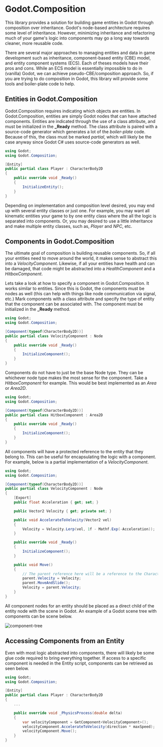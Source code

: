 # Godot.Composition

This library provides a solution for building game entities in Godot through composition over inheritance. Godot's node-based architecture requires some level of inheritance. However, minimizing inheritance and refactoring much of your game's logic into components may go a long way towards cleaner, more reusable code.

There are several major approaches to managing entities and data in game development such as inheritance, component-based entity (CBE) model, and entity component systems (ECS). Each of theses models have their pros and cons. While an ECS model is essentially impossible to do in (vanilla) Godot, we can achieve pseudo-CBE/composition approach. So, if you are trying to do composition in Godot, this library will provide some tools and boiler-plate code to help.

## Entities in Godot.Composition
Godot.Composition requires indicating which objects are entities. In Godot.Composition, entities are simply Godot nodes that can have attached components. Entities are indicated through the use of a class attribute, and must be initialized in the **_Ready** method. The class attribute is paired with a source-code generator which generates a lot of the *boiler-plate* code. Because of this, the class must be marked *partial*, which will  likely be the case anyway since Godot C# uses source-code generators as well.

```C#
using Godot;
using Godot.Composition;

[Entity]
public partial class Player : CharacterBody2D
{
    public override void _Ready()
    {
        InitializeEntity();
    }
}
```
Depending on implementation and composition level desired, you may end up with several entity classes or just one. For example, you may want all kinematic entities your game to by one entity class where the all the logic is separated into components. Or, you may desired to use a little inheritance and make multiple entity classes, such as, *Player* and *NPC*, etc.

## Components in Godot.Composition
The ultimate goal of composition is building reusable components. So, if all your entities need to move around the world, it makes sense to abstract this into a *VelocityComponent*. Likewise, if all your entities have health and can be damaged, that code might be abstracted into a *HealthComponent* and a *HitboxComponent*.

Lets take a look at how to specify a component in Godot.Composition. It works similar to entities. Since this is Godot, the components must be nodes as well (this can help with things like node communication via signal, etc.) Mark components with a class attribute and specify the type of entity that the component can be associated with. The component must be initialized in the **_Ready** method.

```C#
using Godot;
using Godot.Composition;

[Component(typeof(CharacterBody2D))]
public partial class VelocityComponent : Node
{
    public override void _Ready()
    {
        InitializeComponent();
    }
}
```

Components do not have to just be the base Node type. They can be whichever node type makes the most sense for the component. Take a *HitboxComponent* for example. This would be best implemented as an *Area* or *Area2D*.

```C#
using Godot;
using Godot.Composition;

[Component(typeof(CharacterBody2D))]
public partial class HitboxComponent : Area2D
{
    public override void _Ready()
    {
        InitializeComponent();
    }
}
```

All components will have a protected reference to the entity that they belong to. This can be useful for encapsulating the logic with a component. For example, below is a partial implementation of a *VelocityComponent*.

```C#
using Godot;
using Godot.Composition;

[Component(typeof(CharacterBody2D))]
public partial class VelocityComponent : Node
{
    [Export]
	public float Acceleration { get; set; }

	public Vector2 Velocity { get; private set; }

    public void AccelerateToVelocity(Vector2 vel)
	{
		Velocity = Velocity.Lerp(vel, 1f - Mathf.Exp(-Acceleration));
    }

    public override void _Ready()
    {
        InitializeComponent();
    }

    public void Move()
    {
        // The parent reference here will be a reference to the CharacterBody2D entity.
        parent.Velocity = Velocity;
        parent.MoveAndSlide();
        Velocity = parent.Velocity;
    }
}
```
All component nodes for an entity should be placed as a direct child of the entity node with the scene in Godot. An example of a Godot scene tree with components can be scene below.

![component-tree](https://github.com/MysteriousMilk/Godot.Composition/assets/6441268/1c0f10e0-9fe3-4439-b385-412ed979a45f)

## Accessing Components from an Entity
Even with most logic abstracted into components, there will likely be some glue code required to bring everything together. If access to a specific component is needed in the Entity script, components can be retrieved as seen below.

```C#
using Godot;
using Godot.Composition;

[Entity]
public partial class Player : CharacterBody2D
{
    ...

    public override void _PhysicsProcess(double delta)
    {
        var velocityComponent = GetComponent<VelocityComponent>();
        velocityComponent.AccelerateToVelocity(direction * maxSpeed);
        velocityComponent.Move();
    }
}
```
